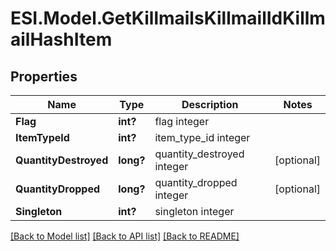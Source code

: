 # ESI.Model.GetKillmailsKillmailIdKillmailHashItem
## Properties

Name | Type | Description | Notes
------------ | ------------- | ------------- | -------------
**Flag** | **int?** | flag integer | 
**ItemTypeId** | **int?** | item_type_id integer | 
**QuantityDestroyed** | **long?** | quantity_destroyed integer | [optional] 
**QuantityDropped** | **long?** | quantity_dropped integer | [optional] 
**Singleton** | **int?** | singleton integer | 

[[Back to Model list]](../README.md#documentation-for-models) [[Back to API list]](../README.md#documentation-for-api-endpoints) [[Back to README]](../README.md)

